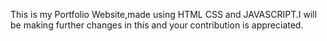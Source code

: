 
 This is my Portfolio Website,made using HTML CSS 
 and JAVASCRIPT.I will be making further changes in this and your contribution is 
 appreciated.
